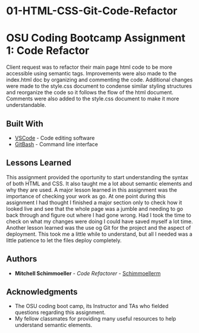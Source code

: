 # 01-HTML-CSS-Git-Code-Refactor

# OSU Coding Bootcamp Assignment 1: Code Refactor

Client request was to refactor their main page html code to be more accessible using semantic tags. Improvements were also made to the index.html doc by organizing and commenting the code. Additional changes were made to the style.css document to condense similar styling structures and reorganize the code so it follows the flow of the html document. Comments were also added to the style.css document to make it more understandable.

## Built With

* [VSCode](https://code.visualstudio.com/) - Code editing software
* [GitBash](https://gitforwindows.org/) - Command line interface

## Lessons Learned

This assignment provided the oportunity to start understanding the syntax of both HTML and CSS. It also taught me a lot about semantic elements and why they are used. A major lesson learned in this assignment was the importance of checking your work as go. At one point during this assignment I had thought I finished a major section only to check how it looked live and see that the whole page was a jumble and needing to go back through and figure out where I had gone wrong. Had I took the time to check on what my changes were doing I could have saved myself a lot time. Another lesson learned was the use og Git for the project and the aspect of deployment. This took me a little while to understand, but all I needed was a little patience to let the files deploy completely.

## Authors

* **Mitchell Schimmoeller** - *Code Refactorer* - [Schimmoellerm](https://github.com/Schimmoellerm)

## Acknowledgments

* The OSU coding boot camp, its Instructor and TAs who fielded questions regarding this assignment.
* My fellow classmates for providing many useful resources to help understand semantic elements.  


